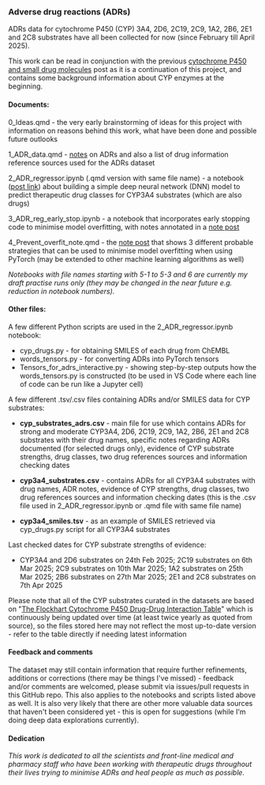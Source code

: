 ### **Adverse drug reactions** (ADRs)

ADRs data for cytochrome P450 (CYP) 3A4, 2D6, 2C19, 2C9, 1A2, 2B6, 2E1 and 2C8 substrates have all been collected for now (since February till April 2025).

This work can be read in conjunction with the previous [cytochrome P450 and small drug molecules](https://jhylin.github.io/Data_in_life_blog/posts/20_Cyp3a4_2d6_inh/1_CYP450_drugs.html) post as it is a continuation of this project, and contains some background information about CYP enzymes at the beginning.

#### **Documents**:

0_Ideas.qmd - the very early brainstorming of ideas for this project with information on reasons behind this work, what have been done and possible future outlooks

1_ADR_data.qmd - [notes](https://jhylin.github.io/Data_in_life_blog/posts/22_Simple_dnn_adrs/1_ADR_data.html) on ADRs and also a list of drug information reference sources used for the ADRs dataset

2_ADR_regressor.ipynb (.qmd version with same file name) - a notebook ([post link](https://jhylin.github.io/Data_in_life_blog/posts/22_Simple_dnn_adrs/2_ADR_regressor.html)) about building a simple deep neural network (DNN) model to predict therapeutic drug classes for CYP3A4 substrates (which are also drugs)

3_ADR_reg_early_stop.ipynb - a notebook that incorporates early stopping code to minimise model overfitting, with notes annotated in a [note post](https://jhylin.github.io/Data_in_life_blog/posts/22_Simple_dnn_adrs/4_Prevent_overfit_note.html)

4_Prevent_overfit_note.qmd - the [note post](https://jhylin.github.io/Data_in_life_blog/posts/22_Simple_dnn_adrs/4_Prevent_overfit_note.html) that shows 3 different probable strategies that can be used to minimise model overfitting when using PyTorch (may be extended to other machine learning algorithms as well)

*Notebooks with file names starting with 5-1 to 5-3 and 6 are currently my draft practise runs only (they may be changed in the near future e.g. reduction in notebook numbers).*

#### **Other files**:

A few different Python scripts are used in the 2_ADR_regressor.ipynb notebook:
- cyp_drugs.py - for obtaining SMILES of each drug from ChEMBL
- words_tensors.py - for converting ADRs into PyTorch tensors
- Tensors_for_adrs_interactive.py - showing step-by-step outputs how the words_tensors.py is constructed (to be used in VS Code where each line of code can be run like a Jupyter cell)

A few different .tsv/.csv files containing ADRs and/or SMILES data for CYP substrates:

- **cyp_substrates_adrs.csv** - main file for use which contains ADRs for strong and moderate CYP3A4, 2D6, 2C19, 2C9, 1A2, 2B6, 2E1 and 2C8 substrates with their drug names, specific notes regarding ADRs documented (for selected drugs only), evidence of CYP substrate strengths, drug classes, two drug references sources and information checking dates

- **cyp3a4_substrates.csv** - contains ADRs for all CYP3A4 substrates with drug names, ADR notes, evidence of CYP strengths, drug classes, two drug references sources and information checking dates (this is the .csv file used in 2_ADR_regressor.ipynb or .qmd file with same file name)

- **cyp3a4_smiles.tsv** - as an example of SMILES retrieved via cyp_drugs.py script for all CYP3A4 substrates 


Last checked dates for CYP substrate strengths of evidence: 
- CYP3A4 and 2D6 substrates on 24th Feb 2025; 2C19 substrates on 6th Mar 2025; 2C9 substrates on 10th Mar 2025; 1A2 substrates on 25th Mar 2025; 2B6 substrates on 27th Mar 2025; 2E1 and 2C8 substrates on 7th Apr 2025

Please note that all of the CYP substrates curated in the datasets are based on "[The Flockhart Cytochrome P450 Drug-Drug Interaction Table](https://drug-interactions.medicine.iu.edu/MainTable.aspx)" which is continuously being updated over time (at least twice yearly as quoted from source), so the files stored here may not reflect the most up-to-date version - refer to the table directly if needing latest information

#### **Feedback and comments**

The dataset may still contain information that require further refinements, additions or corrections (there may be things I've missed) - feedback and/or comments are welcomed, please submit via issues/pull requests in this GitHub repo. This also applies to the notebooks and scripts listed above as well. It is also very likely that there are other more valuable data sources that haven't been considered yet - this is open for suggestions (while I'm doing deep data explorations currently).

#### **Dedication**

*This work is dedicated to all the scientists and front-line medical and pharmacy staff who have been working with therapeutic drugs throughout their lives trying to minimise ADRs and heal people as much as possible.*